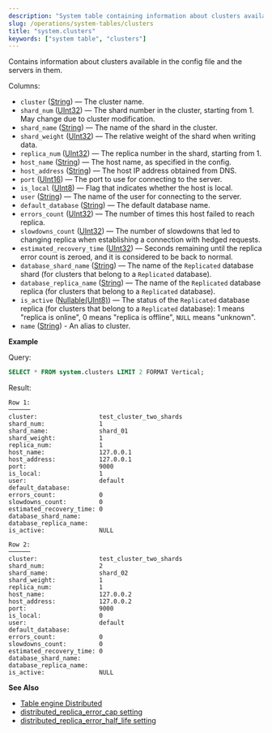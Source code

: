```yaml
---
description: "System table containing information about clusters available in the config file and the servers defined in them."
slug: /operations/system-tables/clusters
title: "system.clusters"
keywords: ["system table", "clusters"]
---
```


Contains information about clusters available in the config file and the servers in them.

Columns:

- `cluster` ([String](../../sql-reference/data-types/string.md)) — The cluster name.
- `shard_num` ([UInt32](../../sql-reference/data-types/int-uint.md)) — The shard number in the cluster, starting from 1. May change due to cluster modification.
- `shard_name` ([String](../../sql-reference/data-types/string.md)) — The name of the shard in the cluster.
- `shard_weight` ([UInt32](../../sql-reference/data-types/int-uint.md)) — The relative weight of the shard when writing data.
- `replica_num` ([UInt32](../../sql-reference/data-types/int-uint.md)) — The replica number in the shard, starting from 1.
- `host_name` ([String](../../sql-reference/data-types/string.md)) — The host name, as specified in the config.
- `host_address` ([String](../../sql-reference/data-types/string.md)) — The host IP address obtained from DNS.
- `port` ([UInt16](../../sql-reference/data-types/int-uint.md)) — The port to use for connecting to the server.
- `is_local` ([UInt8](../../sql-reference/data-types/int-uint.md)) — Flag that indicates whether the host is local.
- `user` ([String](../../sql-reference/data-types/string.md)) — The name of the user for connecting to the server.
- `default_database` ([String](../../sql-reference/data-types/string.md)) — The default database name.
- `errors_count` ([UInt32](../../sql-reference/data-types/int-uint.md)) — The number of times this host failed to reach replica.
- `slowdowns_count` ([UInt32](../../sql-reference/data-types/int-uint.md)) — The number of slowdowns that led to changing replica when establishing a connection with hedged requests.
- `estimated_recovery_time` ([UInt32](../../sql-reference/data-types/int-uint.md)) — Seconds remaining until the replica error count is zeroed, and it is considered to be back to normal.
- `database_shard_name` ([String](../../sql-reference/data-types/string.md)) — The name of the `Replicated` database shard (for clusters that belong to a `Replicated` database).
- `database_replica_name` ([String](../../sql-reference/data-types/string.md)) — The name of the `Replicated` database replica (for clusters that belong to a `Replicated` database).
- `is_active` ([Nullable(UInt8)](../../sql-reference/data-types/int-uint.md)) — The status of the `Replicated` database replica (for clusters that belong to a `Replicated` database): 1 means "replica is online", 0 means "replica is offline", `NULL` means "unknown".
- `name` ([String](../../sql-reference/data-types/string.md)) - An alias to cluster.

**Example**

Query:

```sql
SELECT * FROM system.clusters LIMIT 2 FORMAT Vertical;
```

Result:

```text
Row 1:
──────
cluster:                 test_cluster_two_shards
shard_num:               1
shard_name:              shard_01
shard_weight:            1
replica_num:             1
host_name:               127.0.0.1
host_address:            127.0.0.1
port:                    9000
is_local:                1
user:                    default
default_database:
errors_count:            0
slowdowns_count:         0
estimated_recovery_time: 0
database_shard_name:
database_replica_name:
is_active:               NULL

Row 2:
──────
cluster:                 test_cluster_two_shards
shard_num:               2
shard_name:              shard_02
shard_weight:            1
replica_num:             1
host_name:               127.0.0.2
host_address:            127.0.0.2
port:                    9000
is_local:                0
user:                    default
default_database:
errors_count:            0
slowdowns_count:         0
estimated_recovery_time: 0
database_shard_name:
database_replica_name:
is_active:               NULL
```

**See Also**

- [Table engine Distributed](../../engines/table-engines/special/distributed.md)
- [distributed_replica_error_cap setting](../../operations/settings/settings.md#distributed_replica_error_cap)
- [distributed_replica_error_half_life setting](../../operations/settings/settings.md#distributed_replica_error_half_life)
